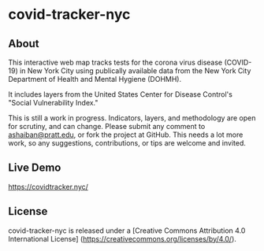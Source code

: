 # covid-tracker-nyc

## About
This interactive web map tracks tests for the corona virus disease (COVID-19) in New York City using publically available data from the New York City Department of Health and Mental Hygiene (DOHMH).

It includes layers from the United States Center for Disease Control's "Social Vulnerability Index."

This is still a work in progress. Indicators, layers, and methodology are open for scrutiny, and can change. Please submit any comment to ashaiban@pratt.edu, or fork the project at GitHub. This needs a lot more work, so any suggestions, contributions, or tips are welcome and invited.

## Live Demo
https://covidtracker.nyc/

## License
covid-tracker-nyc is released under a [Creative Commons Attribution 4.0 International License] (https://creativecommons.org/licenses/by/4.0/).
